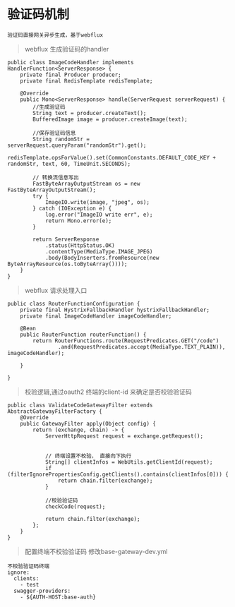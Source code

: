 # 验证码机制
    验证码直接网关异步生成，基于webflux

>webflux 生成验证码的handler

    public class ImageCodeHandler implements HandlerFunction<ServerResponse> {
        private final Producer producer;
        private final RedisTemplate redisTemplate;
    
        @Override
        public Mono<ServerResponse> handle(ServerRequest serverRequest) {
            //生成验证码
            String text = producer.createText();
            BufferedImage image = producer.createImage(text);
    
            //保存验证码信息
            String randomStr = serverRequest.queryParam("randomStr").get();
            redisTemplate.opsForValue().set(CommonConstants.DEFAULT_CODE_KEY + randomStr, text, 60, TimeUnit.SECONDS);
    
            // 转换流信息写出
            FastByteArrayOutputStream os = new FastByteArrayOutputStream();
            try {
                ImageIO.write(image, "jpeg", os);
            } catch (IOException e) {
                log.error("ImageIO write err", e);
                return Mono.error(e);
            }
    
            return ServerResponse
                .status(HttpStatus.OK)
                .contentType(MediaType.IMAGE_JPEG)
                .body(BodyInserters.fromResource(new ByteArrayResource(os.toByteArray())));
        }
    }
    
>webflux 请求处理入口

    public class RouterFunctionConfiguration {
        private final HystrixFallbackHandler hystrixFallbackHandler;
        private final ImageCodeHandler imageCodeHandler;
    
        @Bean
        public RouterFunction routerFunction() {
            return RouterFunctions.route(RequestPredicates.GET("/code")
                    .and(RequestPredicates.accept(MediaType.TEXT_PLAIN)), imageCodeHandler);
    
        }
    
    }
    
>校验逻辑,通过oauth2 终端的client-id 来确定是否校验验证码

    public class ValidateCodeGatewayFilter extends AbstractGatewayFilterFactory {
        @Override
        public GatewayFilter apply(Object config) {
            return (exchange, chain) -> {
                ServerHttpRequest request = exchange.getRequest();
    
    
                // 终端设置不校验， 直接向下执行
                String[] clientInfos = WebUtils.getClientId(request);
                if (filterIgnorePropertiesConfig.getClients().contains(clientInfos[0])) {
                    return chain.filter(exchange);
                }
    
                //校验验证码
                checkCode(request);
    
                return chain.filter(exchange);
            };
        }
    }
>配置终端不校验验证码
>修改base-gateway-dev.yml

    不校验验证码终端
    ignore:
      clients:
        - test
      swagger-providers:
        - ${AUTH-HOST:base-auth}